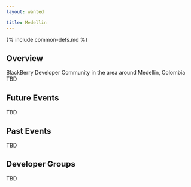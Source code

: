 ```yaml
---
layout: wanted

title: Medellin
---
```

{% include common-defs.md %}

## Overview

BlackBerry Developer Community in the area around Medellin, Colombia
TBD

## Future Events

TBD

## Past Events

TBD

## Developer Groups

TBD


